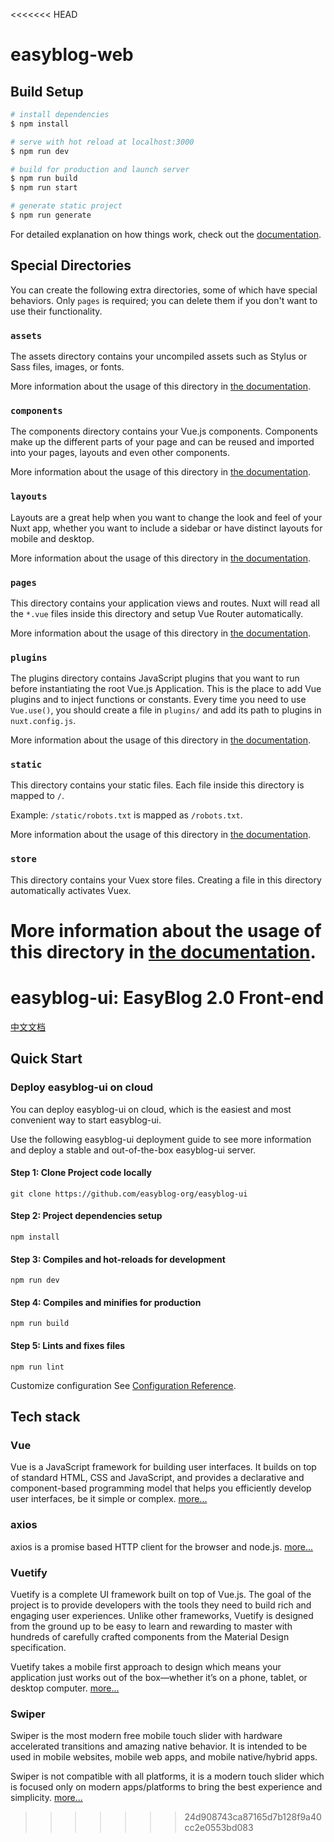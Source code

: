 <<<<<<< HEAD
# easyblog-web

## Build Setup

```bash
# install dependencies
$ npm install

# serve with hot reload at localhost:3000
$ npm run dev

# build for production and launch server
$ npm run build
$ npm run start

# generate static project
$ npm run generate
```

For detailed explanation on how things work, check out the [documentation](https://nuxtjs.org).

## Special Directories

You can create the following extra directories, some of which have special behaviors. Only `pages` is required; you can delete them if you don't want to use their functionality.

### `assets`

The assets directory contains your uncompiled assets such as Stylus or Sass files, images, or fonts.

More information about the usage of this directory in [the documentation](https://nuxtjs.org/docs/2.x/directory-structure/assets).

### `components`

The components directory contains your Vue.js components. Components make up the different parts of your page and can be reused and imported into your pages, layouts and even other components.

More information about the usage of this directory in [the documentation](https://nuxtjs.org/docs/2.x/directory-structure/components).

### `layouts`

Layouts are a great help when you want to change the look and feel of your Nuxt app, whether you want to include a sidebar or have distinct layouts for mobile and desktop.

More information about the usage of this directory in [the documentation](https://nuxtjs.org/docs/2.x/directory-structure/layouts).

### `pages`

This directory contains your application views and routes. Nuxt will read all the `*.vue` files inside this directory and setup Vue Router automatically.

More information about the usage of this directory in [the documentation](https://nuxtjs.org/docs/2.x/get-started/routing).

### `plugins`

The plugins directory contains JavaScript plugins that you want to run before instantiating the root Vue.js Application. This is the place to add Vue plugins and to inject functions or constants. Every time you need to use `Vue.use()`, you should create a file in `plugins/` and add its path to plugins in `nuxt.config.js`.

More information about the usage of this directory in [the documentation](https://nuxtjs.org/docs/2.x/directory-structure/plugins).

### `static`

This directory contains your static files. Each file inside this directory is mapped to `/`.

Example: `/static/robots.txt` is mapped as `/robots.txt`.

More information about the usage of this directory in [the documentation](https://nuxtjs.org/docs/2.x/directory-structure/static).

### `store`

This directory contains your Vuex store files. Creating a file in this directory automatically activates Vuex.

More information about the usage of this directory in [the documentation](https://nuxtjs.org/docs/2.x/directory-structure/store).
=======
# easyblog-ui: EasyBlog 2.0 Front-end

[中文文档](./README_zh.md)

## Quick Start

### Deploy easyblog-ui on cloud

You can deploy easyblog-ui on cloud, which is the easiest and most convenient way to start easyblog-ui.

Use the following easyblog-ui deployment guide to see more information and deploy a stable and out-of-the-box easyblog-ui server.

#### Step 1: Clone Project code locally
```shell
git clone https://github.com/easyblog-org/easyblog-ui
```

#### Step 2: Project dependencies setup
```shell
npm install
```

#### Step 3: Compiles and hot-reloads for development
```shell
npm run dev
```

#### Step 4: Compiles and minifies for production
```shell
npm run build
```

#### Step 5: Lints and fixes files
```shell
npm run lint
```

Customize configuration See [Configuration Reference](https://cli.vuejs.org/config/).

## Tech stack

### Vue
Vue  is a JavaScript framework for building user interfaces. It builds on top of standard HTML, CSS and JavaScript, and provides a declarative and component-based programming model that helps you efficiently develop user interfaces, be it simple or complex. [more...](https://vuejs.org/guide/introduction.html#what-is-vue)

### axios
axios is a promise based HTTP client for the browser and node.js. [more...](https://github.com/axios/axios)
### Vuetify
Vuetify is a complete UI framework built on top of Vue.js. The goal of the project is to provide developers with the tools they need to build rich and engaging user experiences. Unlike other frameworks, Vuetify is designed from the ground up to be easy to learn and rewarding to master with hundreds of carefully crafted components from the Material Design specification.

Vuetify takes a mobile first approach to design which means your application just works out of the box—whether it’s on a phone, tablet, or desktop computer. [more...](https://vuetifyjs.com/en/introduction/why-vuetify/#getting-started)

### Swiper
Swiper is the most modern free mobile touch slider with hardware accelerated transitions and amazing native behavior. It is intended to be used in mobile websites, mobile web apps, and mobile native/hybrid apps.

Swiper is not compatible with all platforms, it is a modern touch slider which is focused only on modern apps/platforms to bring the best experience and simplicity. [more...](https://swiperjs.com/)
>>>>>>> 24d908743ca87165d7b128f9a40cc2e0553bd083
